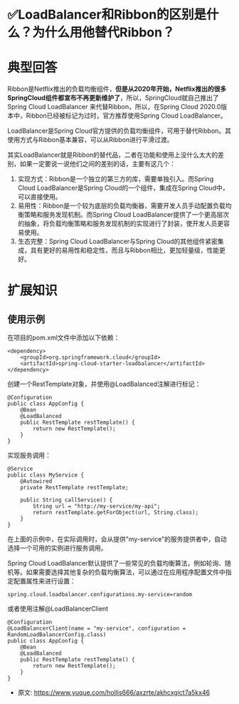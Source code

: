 # ✅LoadBalancer和Ribbon的区别是什么？为什么用他替代Ribbon？
<!--page header-->

<a name="K2pgl"></a>
# 典型回答

Ribbon是Netflix推出的负载均衡组件，**但是从2020年开始，Netflix推出的很多SpringCloud组件都宣布不再更新维护了**，所以，SpringCloud就自己推出了Spring Cloud  LoadBalancer 来代替Ribbon，所以，在Spring Cloud 2020.0版本中，Ribbon已经被标记为过时，官方推荐使用Spring Cloud LoadBalancer。

LoadBalancer是Spring Cloud官方提供的负载均衡组件，可用于替代Ribbon。其使用方式与Ribbon基本兼容，可以从Ribbon进行平滑过渡。

其实LoadBalancer就是Ribbon的替代品，二者在功能和使用上没什么太大的差别，如果一定要说一说他们之间的差别的话，主要有这几个：

1. 实现方式：Ribbon是一个独立的第三方的库，需要单独引入。而Spring Cloud LoadBalancer是Spring Cloud的一个组件，集成在Spring Cloud中，可以直接使用。
2. 易用性：Ribbon是一个较为底层的负载均衡器，需要开发人员手动配置负载均衡策略和服务发现机制。而Spring Cloud LoadBalancer提供了一个更高层次的抽象，将负载均衡策略和服务发现机制的实现进行了封装，使开发人员更容易使用。
3. 生态完整：Spring Cloud LoadBalancer与Spring Cloud的其他组件紧密集成，具有更好的易用性和稳定性，而且与Ribbon相比，更加轻量级，性能更好。

<a name="GiTds"></a>
# 扩展知识

<a name="nRVBt"></a>
## 使用示例

在项目的pom.xml文件中添加以下依赖：

```
<dependency>
    <groupId>org.springframework.cloud</groupId>
    <artifactId>spring-cloud-starter-loadbalancer</artifactId>
</dependency>
```


创建一个RestTemplate对象，并使用@LoadBalanced注解进行标记：

```
@Configuration
public class AppConfig {
    @Bean
    @LoadBalanced
    public RestTemplate restTemplate() {
        return new RestTemplate();
    }
}
```

实现服务调用：

```
@Service
public class MyService {
    @Autowired
    private RestTemplate restTemplate;

    public String callService() {
        String url = "http://my-service/my-api";
        return restTemplate.getForObject(url, String.class);
    }
}
```

在上面的示例中，在实际调用时，会从提供"my-service"的服务提供者中，自动选择一个可用的实例进行服务调用。

Spring Cloud LoadBalancer默认提供了一些常见的负载均衡算法，例如轮询、随机等。如果需要选择其他复杂的负载均衡算法，可以通过在应用程序配置文件中指定配置属性来进行设置：

```
spring.cloud.loadbalancer.configurations.my-service=random
```

或者使用注解@LoadBalancerClient 

```
@Configuration
@LoadBalancerClient(name = "my-service", configuration = RandomLoadBalancerConfig.class)
public class AppConfig {
    @Bean
    @LoadBalanced
    public RestTemplate restTemplate() {
        return new RestTemplate();
    }
}
```


<!--page footer-->
- 原文: <https://www.yuque.com/hollis666/axzrte/akhcxgict7a5kx46>